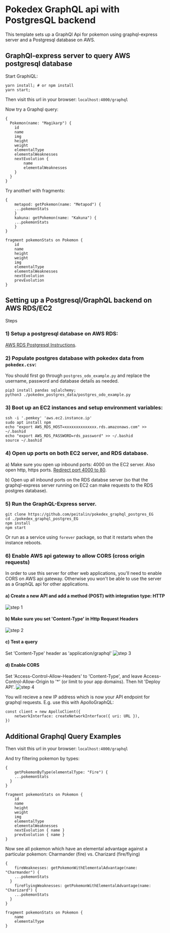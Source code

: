 


# Pokedex GraphQL api with PostgresQL backend

This template sets up a GraphQl Api for pokemon using graphql-express server and a Postgresql database on AWS.

## GraphQl-express server to query AWS postgresql database

Start GraphiQL:
```
yarn install; # or npm install
yarn start;
```

Then visit this url in your browser:
`localhost:4000/graphql`

Now try a Graphql query:
```
{
  Pokemon(name: "Magikarp") {
    id
    name
    img
    height
    weight
    elementalType
    elementalWeaknesses
    nextEvolution {
        name
        elementalWeaknesses
    }
  }
}
```

Try another! with fragments:

```
{
    metapod: getPokemon(name: "Metapod") {
    ...pokemonStats
    }
    kakuna: getPokemon(name: "Kakuna") {
    ...pokemonStats
    }
}

fragment pokemonStats on Pokemon {
    id
    name
    height
    weight
    img
    elementalType
    elementalWeaknesses
    nextEvolution
    prevEvolution
}
```


## Setting up a Postgresql/GraphQL backend on AWS RDS/EC2
Steps

### 1) Setup a postgresql database on AWS RDS:
[AWS RDS Postgresql Instructions]( http://docs.aws.amazon.com/AmazonRDS/latest/UserGuide/CHAP_GettingStarted.CreatingConnecting.PostgreSQL.html ).



### 2) Populate postgres database with pokedex data from `pokedex.csv`:

You should first go through `postgres_odo_example.py` and replace the username, password and database details as needed.
```
pip3 install pandas sqlalchemy;
python3 ./pokedex_postgres_data/postgres_odo_example.py
```

### 3) Boot up an EC2 instances and setup environment variables:
```
ssh -i '.pemkey' 'aws.ec2.instance.ip'
sudo apt install npm
echo "export AWS_RDS_HOST=xxxxxxxxxxxxxx.rds.amazonaws.com" >> ~/.bashid
echo "export AWS_RDS_PASSWORD=rds_password" >> ~/.bashid
source ~/.bashid
```

### 4) Open up ports on both EC2 server, and RDS database.
a) Make sure you open up inbound ports: 4000 on the EC2 server. Also open http, https ports.
[Redirect port 4000 to 80](http://stackoverflow.com/questions/16573668/best-practices-when-running-node-js-with-port-80-ubuntu-linode).

b) Open up all inbound ports on the RDS databse server (so that the graphql-express server running on EC2 can make requests to the RDS postgres database).


### 5) Run the GraphQL-Express server.
```
git clone https://github.com/peitalin/pokedex_graphql_postgres_EG
cd ./pokedex_graphql_postgres_EG
npm install
npm start
```
Or run as a service using `forever` package, so that it restarts when the instance reboots.


### 6) Enable AWS api gateway to allow CORS (cross origin requests)
In order to use this server for other web applications, you'll need to enable CORS on AWS api gateway.
Otherwise you won't be able to use the server as a GraphQL api for other applications.

#### a) Create a new API and add a method (POST) with integration type: HTTP
![step 1](./api_steps/step1.jpg)

#### b) Make sure you set 'Content-Type' in Http Request Headers
![step 2](./api_steps/step2.jpg)

#### c) Test a query
Set 'Content-Type' header as 'application/graphql'
![step 3](./api_steps/step3.jpg)

#### d) Enable CORS
Set 'Access-Control-Allow-Headers' to 'Content-Type', and leave Access-Control-Allow-Origin to '\*' (or limit to your app domains).
Then hit 'Deploy API'.
![step 4](./api_steps/step4.jpg)

You will recieve a new IP address which is now your API endpoint for graphql requests.
E.g. use this with ApolloGraphQL:
```
const client = new ApolloClient({
    networkInterface: createNetworkInterface({ uri: URL }),
})

```


## Additional Graphql Query Examples


Then visit this url in your browser:
`localhost:4000/graphql`

And try filtering pokemon by types:

```
{
    getPokemonByType(elementalType: "Fire") {
    ...pokemonStats
  }
}

fragment pokemonStats on Pokemon {
    id
    name
    height
    weight
    img
    elementalType
    elementalWeaknesses
    nextEvolution { name }
    prevEvolution { name }
}

```

Now see all pokemon which have an elemental advantage against a particular pokemon:
Charmander (fire) vs. Charizard (fire/flying)

```
{
    fireWeaknesses: getPokemonWithElementalAdvantage(name: "Charmander") {
    ...pokemonStats
  }
    fireFlyingWeaknesses: getPokemonWithElementalAdvantage(name: "Charizard") {
    ...pokemonStats
  }
}

fragment pokemonStats on Pokemon {
    name
    elementalType
}

```
